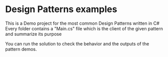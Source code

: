 # Design Patterns examples
This is a Demo project for the most common Design Patterns written in C#
Every folder contains a "Main.cs" file which is the client of the given pattern and summarize its purpose

You can run the solution to check the behavior and the outputs of the pattern demos.
